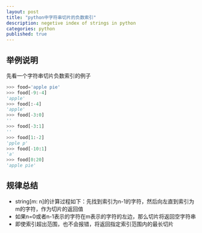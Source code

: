 ```yaml
---
layout: post
title: "python中字符串切片的负数索引"
description: negetive index of strings in python
categories: python
published: true
---
```



## 举例说明

先看一个字符串切片负数索引的例子

~~~python
>>> food='apple pie'
>>> food[-9:-4]
'apple'
>>> food[:-4]
'apple'
>>> food[-3:0]
''
>>> food[-3:1]
''
>>> food[1:-2]
'pple p'
>>> food[-10:1]
'a'
>>> food[0:20]
'apple pie'
~~~

## 规律总结

- string[m: n]的计算过程如下：先找到索引为n-1的字符，然后向左直到索引为m的字符，作为切片的返回值
- 如果n=0或者n-1表示的字符在m表示的字符的左边，那么切片将返回空字符串
- 即使索引超出范围，也不会报错，将返回指定索引范围内的最长切片

